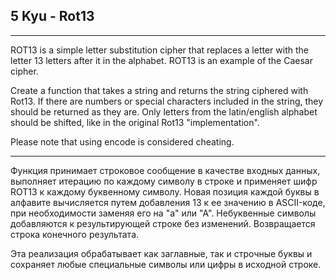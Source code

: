 ## 5 Kyu - Rot13
---
ROT13 is a simple letter substitution cipher that replaces a letter with the letter 13 letters after it in the alphabet. ROT13 is an example of the Caesar cipher.

Create a function that takes a string and returns the string ciphered with Rot13. If there are numbers or special characters included in the string, they should be returned as they are. Only letters from the latin/english alphabet should be shifted, like in the original Rot13 "implementation".

Please note that using encode is considered cheating.

---

Функция принимает строковое сообщение в качестве входных данных, выполняет итерацию по каждому символу в строке и применяет шифр ROT13 к каждому буквенному символу. Новая позиция каждой буквы в алфавите вычисляется путем добавления 13 к ее значению в ASCII-коде, при необходимости заменяя его на "a" или "А". Небуквенные символы добавляются к результирующей строке без изменений. Возвращается строка конечного результата.

Эта реализация обрабатывает как заглавные, так и строчные буквы и сохраняет любые специальные символы или цифры в исходной строке.